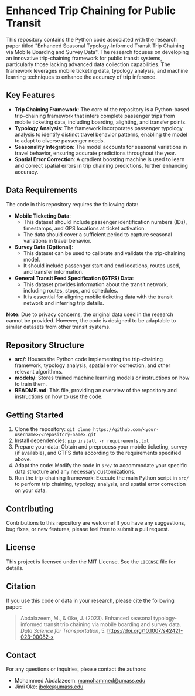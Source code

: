 # Enhanced Trip Chaining for Public Transit

This repository contains the Python code associated with the research paper titled "Enhanced Seasonal Typology-Informed Transit Trip Chaining via Mobile Boarding and Survey Data". The research focuses on developing an innovative trip-chaining framework for public transit systems, particularly those lacking advanced data collection capabilities. The framework leverages mobile ticketing data, typology analysis, and machine learning techniques to enhance the accuracy of trip inference.

## Key Features

* **Trip Chaining Framework**: The core of the repository is a Python-based trip-chaining framework that infers complete passenger trips from mobile ticketing data, including boarding, alighting, and transfer points.
* **Typology Analysis**: The framework incorporates passenger typology analysis to identify distinct travel behavior patterns, enabling the model to adapt to diverse passenger needs.
* **Seasonality Integration**: The model accounts for seasonal variations in travel behavior, ensuring accurate predictions throughout the year.
* **Spatial Error Correction**: A gradient boosting machine is used to learn and correct spatial errors in trip chaining predictions, further enhancing accuracy.

## Data Requirements

The code in this repository requires the following data:

* **Mobile Ticketing Data**: 
    * This dataset should include passenger identification numbers (IDs), timestamps, and GPS locations at ticket activation.
    * The data should cover a sufficient period to capture seasonal variations in travel behavior.
* **Survey Data (Optional)**:
    * This dataset can be used to calibrate and validate the trip-chaining model.
    * It should include passenger start and end locations, routes used, and transfer information.
* **General Transit Feed Specification (GTFS) Data**:
    * This dataset provides information about the transit network, including routes, stops, and schedules.
    * It is essential for aligning mobile ticketing data with the transit network and inferring trip details.

**Note:** Due to privacy concerns, the original data used in the research cannot be provided. However, the code is designed to be adaptable to similar datasets from other transit systems.

## Repository Structure

* **src/**: Houses the Python code implementing the trip-chaining framework, typology analysis, spatial error correction, and other relevant algorithms.
* **models/**: Stores trained machine learning models or instructions on how to train them.
* **README.md**: This file, providing an overview of the repository and instructions on how to use the code.

## Getting Started

1. Clone the repository: `git clone https://github.com/<your-username>/<repository-name>.git`
2. Install dependencies: `pip install -r requirements.txt`
3. Prepare your data: Obtain and preprocess your mobile ticketing, survey (if available), and GTFS data according to the requirements specified above.
4. Adapt the code: Modify the code in `src/` to accommodate your specific data structure and any necessary customizations.
5. Run the trip-chaining framework: Execute the main Python script in `src/` to perform trip chaining, typology analysis, and spatial error correction on your data.

## Contributing

Contributions to this repository are welcome! If you have any suggestions, bug fixes, or new features, please feel free to submit a pull request.

## License

This project is licensed under the MIT License. See the `LICENSE` file for details.

## Citation

If you use this code or data in your research, please cite the following paper:

> Abdalazeem, M., & Oke, J. (2023). Enhanced seasonal typology-informed transit trip chaining via mobile boarding and survey data. *Data Science for Transportation*, 5. https://doi.org/10.1007/s42421-023-00082-x

## Contact

For any questions or inquiries, please contact the authors:

* Mohammed Abdalazeem: mamohammed@umass.edu
* Jimi Oke: jboke@umass.edu
